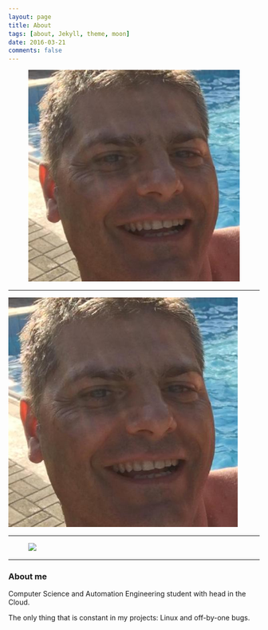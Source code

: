 ```yaml
---
layout: page
title: About 
tags: [about, Jekyll, theme, moon]
date: 2016-03-21
comments: false
---
```

<figure>
	<a href="/Things/25998603.jpg"><img 
src="/Things/25998603.jpg"></a>
    </figure>

***

![](https://github.com/73stefano/blog.github.io/blob/master/Things/25998603.jpg)

***

<figure>
	<a href="http://farm9.staticflickr.com/8426/7758832526_cc8f681e48_b.jpg"><img src="http://farm9.staticflickr.com/8426/7758832526_cc8f681e48_b.jpg"></a>
	
</figure>

***

### About me

Computer Science and Automation Engineering student with head in the Cloud. 

The only thing that is constant in my projects: Linux and off-by-one bugs.
